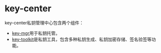# key-center

key-center私钥管理中心包含两个组件：

- [key-mgr](key-mgr/README.MD)用于私钥托管。
- [key-toolkit](key-toolkit/README.MD)是私钥工具，包含多种私钥生成、私钥加密存储、签名验签等功能。